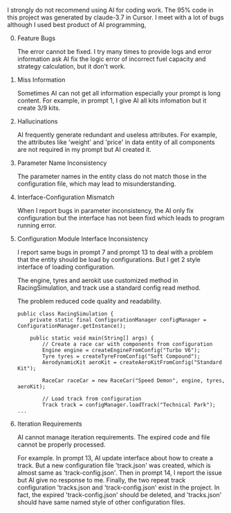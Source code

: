 I strongly do not recommend using AI for coding work. The 95% code in this project was generated by claude-3.7 in Cursor. I meet with a lot of bugs although I used best product of AI programming, 

0. Feature Bugs

    The error cannot be fixed. I try many times to provide logs and error information ask AI fix the logic error of incorrect fuel capacity and strategy calculation, but it don't work.

1. Miss Information

    Sometimes AI can not get all information especially your prompt is long content. For example, in prompt 1, I give AI all kits infomation but it create 3/9 kits.

2. Hallucinations

    AI frequently generate redundant and useless attributes. For example, the attributes like 'weight' and 'price' in data entity of all components are not required in my prompt but AI created it.

3. Parameter Name Inconsistency

    The parameter names in the entity class do not match those in the configuration file, which may lead to misunderstanding.

4. Interface-Configuration Mismatch

    When I report bugs in parameter inconsistency, the AI only fix configuration but the interface has not been fixd which leads to program running error.

5. Configuration Module Interface Inconsistency

    I report same bugs in prompt 7 and prompt 13 to deal with a problem that the entity should be load by configurations. But I get 2 style interface of loading configuration.

    The engine, tyres and aerokit use customized method in RacingSimulation, and track use a standard config read method.

    The problem reduced code quality and readability.
    ```
    public class RacingSimulation {
        private static final ConfigurationManager configManager = ConfigurationManager.getInstance();

        public static void main(String[] args) {
            // Create a race car with components from configuration
            Engine engine = createEngineFromConfig("Turbo V6");
            Tyre tyres = createTyreFromConfig("Soft Compound");
            AerodynamicKit aeroKit = createAeroKitFromConfig("Standard Kit");

            RaceCar raceCar = new RaceCar("Speed Demon", engine, tyres, aeroKit);

            // Load track from configuration
            Track track = configManager.loadTrack("Technical Park");
    ...
    ```

6. Iteration Requirements

    AI cannot manage iteration requirements. The expired code and file cannot be properly processed.
    
    For example. In prompt 13, AI update interface about how to create a track. But a new configuration file 'track.json' was created, which is almost same as 'track-config.json'. Then in prompt 14, I report the issue but AI give no response to me. Finally, the two repeat track configuration 'tracks.json and 'track-config.json' exist in the project. In fact, the expired 'track-config.json' should be deleted, and 'tracks.json' should have same named style of other configuration files.